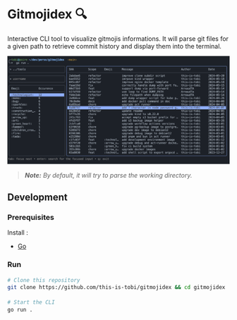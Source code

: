 # Gitmojidex :mag:

Interactive CLI tool to visualize gitmojis informations.
It will parse git files for a given path to retrieve commit history and display them into the terminal.

![demo](./docs/images/demo.png)

> *__Note:__ By default, it will try to parse the working directory.*

## Development

### Prerequisites

Install :
- [Go](https://go.dev/doc/install)

### Run

```sh
# Clone this repository
git clone https://github.com/this-is-tobi/gitmojidex && cd gitmojidex

# Start the CLI
go run .
```
